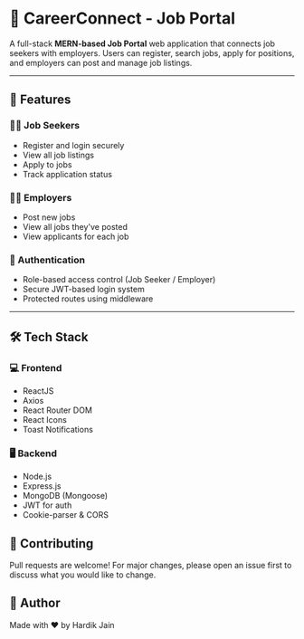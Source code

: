 # 💼 CareerConnect - Job Portal

A full-stack **MERN-based Job Portal** web application that connects job seekers with employers. Users can register, search jobs, apply for positions, and employers can post and manage job listings.

---

## 🚀 Features

### 👨‍💻 Job Seekers
- Register and login securely
- View all job listings
- Apply to jobs
- Track application status

### 🧑‍💼 Employers
- Post new jobs
- View all jobs they've posted
- View applicants for each job

### 🔐 Authentication
- Role-based access control (Job Seeker / Employer)
- Secure JWT-based login system
- Protected routes using middleware

---

## 🛠️ Tech Stack

### 💻 Frontend
- ReactJS
- Axios
- React Router DOM
- React Icons
- Toast Notifications

### 🖥️ Backend
- Node.js
- Express.js
- MongoDB (Mongoose)
- JWT for auth
- Cookie-parser & CORS

## 🙌 Contributing
Pull requests are welcome! For major changes, please open an issue first to discuss what you would like to change.

## 🔗 Author
Made with ❤️ by Hardik Jain

